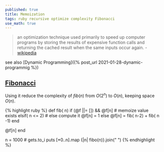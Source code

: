 ```yaml
---
published: true
title: Memoization
tags: ruby recursive optimize complexity Fibonacci
use_math: true
---
```

> an optimization technique used primarily to speed up computer programs by storing the results of expensive function calls and returning the cached result when the same inputs occur again. - [wikipedia](https://fr.wikipedia.org/wiki/M%C3%A9mo%C3%AFsation)

see also [Dynamic Programming]({% post_url 2021-01-28-dynamic-programmig %})

## [Fibonacci](https://fr.wikipedia.org/wiki/Suite_de_Fibonacci#Algorithme_r%C3%A9cursif_na%C3%AFf)

Using it reduce the complexity of $fib(n)$ from $O(2^n)$ to $O(n)$, keeping space $O(n)$.

{% highlight ruby %}
def fib( n)
   if (@f ||= []) && @f[n]      # memoize value exists
   elsif( n <= 2)               # else compute it
        @f[n] = 1
   else 
        @f[n] = fib( n-2) + fib( n -1)
   end

   @f[n]
end

n = 1000 # gets.to_i
puts [*0..n].map {|n| fibo(n)}.join(" ")
{% endhighlight %}

